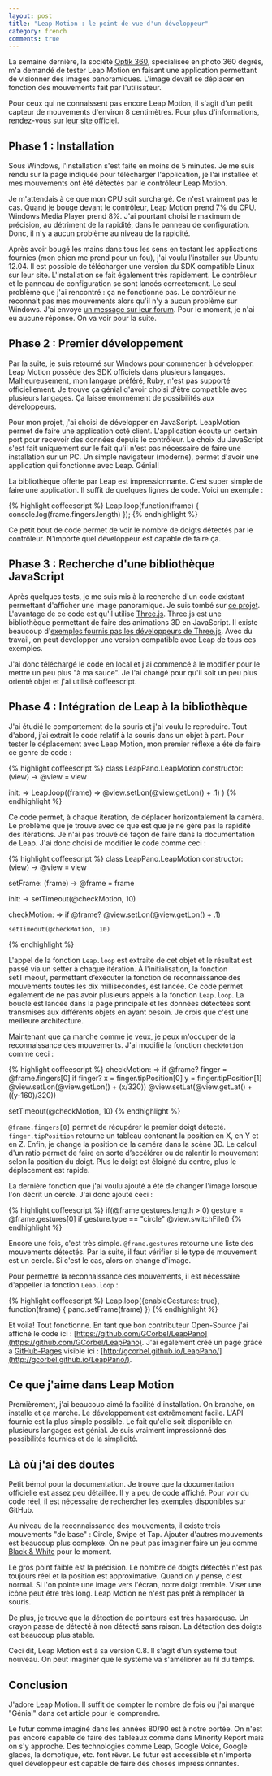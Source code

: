 ```yaml
---
layout: post
title: "Leap Motion : le point de vue d'un développeur"
category: french
comments: true
---
```


La semaine dernière, la société [Optik 360](http://www.optik360.com/), spécialisée en photo 360 degrés, m'a demandé de tester Leap Motion en faisant une application permettant de visionner des images panoramiques. L'image devait se déplacer en fonction des mouvements fait par l'utilisateur.

Pour ceux qui ne connaissent pas encore Leap Motion, il s'agit d'un petit capteur de mouvements d'environ 8 centimètres. Pour plus d'informations, rendez-vous sur [leur site officiel](https://www.leapmotion.com/).

Phase 1 : Installation
----------------------

Sous Windows, l'installation s'est faite en moins de 5 minutes. Je me suis rendu sur la page indiquée pour télécharger l'application, je l'ai installée et mes mouvements ont été détectés par le contrôleur Leap Motion.

Je m'attendais à ce que mon CPU soit surchargé. Ce n'est vraiment pas le cas. Quand je bouge devant le contrôleur, Leap Motion prend 7% du CPU. Windows Media Player prend 8%. J'ai pourtant choisi le maximum de précision, au détriment de la rapidité, dans le panneau de configuration. Donc, il n'y a aucun problème au niveau de la rapidité.

Après avoir bougé les mains dans tous les sens en testant les applications fournies (mon chien me prend pour un fou), j'ai voulu l'installer sur Ubuntu 12.04. Il est possible de télécharger une version du SDK compatible Linux sur leur site. L'installation se fait également très rapidement. Le contrôleur et le panneau de configuration se sont lancés correctement. Le seul problème que j'ai rencontré : ça ne fonctionne pas. Le contrôleur ne reconnait pas mes mouvements alors qu'il n'y a aucun problème sur Windows. J'ai envoyé [un message sur leur forum](https://developer.leapmotion.com/forums/forums/10/topics/1811). Pour le moment, je n'ai eu aucune réponse. On va voir pour la suite.

Phase 2 : Premier développement
-------------------------------

Par la suite, je suis retourné sur Windows pour commencer à développer. Leap Motion possède des SDK officiels dans plusieurs langages. Malheureusement, mon langage préféré, Ruby, n'est pas supporté officiellement. Je trouve ça génial d'avoir choisi d'être compatible avec plusieurs langages. Ça laisse énormément de possibilités aux développeurs.

Pour mon projet, j'ai choisi de développer en JavaScript. LeapMotion permet de faire une application coté client. L'application écoute un certain port pour recevoir des données depuis le contrôleur. Le choix du JavaScript s'est fait uniquement sur le fait qu'il n'est pas nécessaire de faire une installation sur un PC. Un simple navigateur (moderne), permet d'avoir une application qui fonctionne avec Leap. Génial!

La bibliothèque offerte par Leap est impressionnante. C'est super simple de faire une application. Il suffit de quelques lignes de code. Voici un exemple :

{% highlight coffeescript %}
Leap.loop(function(frame) {
  console.log(frame.fingers.length)
});
{% endhighlight %}

Ce petit bout de code permet de voir le nombre de doigts détectés par le contrôleur. N'importe quel développeur est capable de faire ça.

Phase 3 : Recherche d'une bibliothèque JavaScript
-------------------------------------------------

Après quelques tests, je me suis mis à la recherche d'un code existant permettant d'afficher une image panoramique. Je suis tombé sur [ce projet](http://mrdoob.github.io/three.js/examples/webgl_panorama_equirectangular.html). L'avantage de ce code est qu'il utilise [Three.js](http://threejs.org/). Three.js est une bibliothèque permettant de faire des animations 3D en JavaScript. Il existe beaucoup d'[exemples fournis pas les développeurs de Three.js](http://mrdoob.github.io/three.js/). Avec du travail, on peut développer une version compatible avec Leap de tous ces exemples.

J'ai donc téléchargé le code en local et j'ai commencé à le modifier pour le mettre un peu plus "à ma sauce". Je l'ai changé pour qu'il soit un peu plus orienté objet et j'ai utilisé coffeescript.

Phase 4 : Intégration de Leap à la bibliothèque
-----------------------------------------------

J'ai étudié le comportement de la souris et j'ai voulu le reproduire. Tout d'abord, j'ai extrait le code relatif à la souris dans un objet à part. Pour tester le déplacement avec Leap Motion, mon premier réflexe a été de faire ce genre de code :

{% highlight coffeescript %}
class LeapPano.LeapMotion
  constructor: (view) ->
    @view = view

  init: =>
    Leap.loop((frame) =>
      @view.setLon(@view.getLon() + .1)
    )
{% endhighlight %}

Ce code permet, à chaque itération, de déplacer horizontalement la caméra. Le problème que je trouve avec ce que est que je ne gère pas la rapidité des itérations. Je n'ai pas trouvé de façon de faire dans la documentation de Leap. J'ai donc choisi de modifier le code comme ceci :

{% highlight coffeescript %}
class LeapPano.LeapMotion
  constructor: (view) ->
    @view = view

  setFrame: (frame) ->
    @frame = frame

  init: ->
    setTimeout(@checkMotion, 10)

  checkMotion: =>
    if @frame?
      @view.setLon(@view.getLon() + .1)

    setTimeout(@checkMotion, 10)
{% endhighlight %}

L'appel de la fonction `Leap.loop` est extraite de cet objet et le résultat est passé via un setter à chaque itération. À l'initialisation, la fonction setTimeout, permettant d’exécuter la fonction de reconnaissance des mouvements toutes les dix millisecondes, est lancée. Ce code permet également de ne pas avoir plusieurs appels à la fonction `Leap.loop`. La boucle est lancée dans la page principale et les données détectées sont transmises aux différents objets en ayant besoin. Je crois que c'est une meilleure architecture.

Maintenant que ça marche comme je veux, je peux m'occuper de la reconnaissance des mouvements. J'ai modifié la fonction `checkMotion` comme ceci :

{% highlight coffeescript %}
checkMotion: =>
  if @frame?
    finger = @frame.fingers[0]
    if finger?
      x = finger.tipPosition[0]
      y = finger.tipPosition[1]
      @view.setLon(@view.getLon() + (x/320))
      @view.setLat(@view.getLat() + ((y-160)/320))

  setTimeout(@checkMotion, 10)
{% endhighlight %}

`@frame.fingers[0]` permet de récupérer le premier doigt détecté. `finger.tipPosition` retourne un tableau contenant la position en X, en Y et en Z. Enfin, je change la position de la caméra dans la scène 3D. Le calcul d'un ratio permet de faire en sorte d’accélérer ou de ralentir le mouvement selon la position du doigt. Plus le doigt est éloigné du centre, plus le déplacement est rapide.

La dernière fonction que j'ai voulu ajouté a été de changer l'image lorsque l'on décrit un cercle. J'ai donc ajouté ceci :

{% highlight coffeescript %}
if(@frame.gestures.length > 0)
  gesture = @frame.gestures[0]
  if gesture.type == "circle"
    @view.switchFile()
{% endhighlight %}

Encore une fois, c'est très simple. `@frame.gestures` retourne une liste des mouvements détectés. Par la suite, il faut vérifier si le type de mouvement est un cercle. Si c'est le cas, alors on change d'image.

Pour permettre la reconnaissance des mouvements, il est nécessaire d'appeller la fonction `Leap.loop` :

{% highlight coffeescript %}
Leap.loop({enableGestures: true}, function(frame) {
  pano.setFrame(frame)
})
{% endhighlight %}

Et voila! Tout fonctionne. En tant que bon contributeur Open-Source j'ai affiché le code ici : [https://github.com/GCorbel/LeapPano](https://github.com/GCorbel/LeapPano). J'ai également créé un page grâce a [GitHub-Pages](http://pages.github.com/) visible ici : [http://gcorbel.github.io/LeapPano/](http://gcorbel.github.io/LeapPano/).

Ce que j'aime dans Leap Motion
------------------------------

Premièrement, j'ai beaucoup aimé la facilité d'installation. On branche, on installe et ça marche. Le développement est extrêmement facile. L'API fournie est la plus simple possible. Le fait qu'elle soit disponible en plusieurs langages est génial. Je suis vraiment impressionné des possibilités fournies et de la simplicité.

Là où j'ai des doutes
---------------------

Petit bémol pour la documentation. Je trouve que la documentation officielle est assez peu détaillée. Il y a peu de code affiché. Pour voir du code réel, il est nécessaire de rechercher les exemples disponibles sur GitHub.

Au niveau de la reconnaissance des mouvements, il existe trois mouvements "de base" : Circle, Swipe et Tap. Ajouter d'autres mouvements est beaucoup plus complexe. On ne peut pas imaginer faire un jeu comme [Black & White](http://fr.wikipedia.org/wiki/Black_and_White_%28jeu_vid%C3%A9o%29) pour le moment.

Le gros point faible est la précision. Le nombre de doigts détectés n'est pas toujours réel et la position est approximative. Quand on y pense, c'est normal. Si l'on pointe une image vers l'écran, notre doigt tremble. Viser une icône peut être très long. Leap Motion ne n'est pas prêt à remplacer la souris.

De plus, je trouve que la détection de pointeurs est très hasardeuse. Un crayon passe de détecté à non détecté sans raison. La détection des doigts est beaucoup plus stable.

Ceci dit, Leap Motion est à sa version 0.8. Il s'agit d'un système tout nouveau. On peut imaginer que le système va s'améliorer au fil du temps.

Conclusion
----------

J'adore Leap Motion. Il suffit de compter le nombre de fois ou j'ai marqué "Génial" dans cet article pour le comprendre.

Le futur comme imaginé dans les années 80/90 est à notre portée. On n'est pas encore capable de faire des tableaux comme dans Minority Report mais on s'y approche. Des technologies comme Leap, Google Voice, Google glaces, la domotique, etc. font rêver. Le futur est accessible et n'importe quel développeur est capable de faire des choses impressionnantes.
